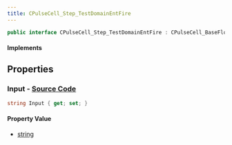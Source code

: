 ```yaml
---
title: CPulseCell_Step_TestDomainEntFire
---
```


```csharp
public interface CPulseCell_Step_TestDomainEntFire : CPulseCell_BaseFlow, CPulseCell_Base, ISchemaClass<CPulseCell_Base>, ISchemaClass<CPulseCell_BaseFlow>, ISchemaClass<CPulseCell_Step_TestDomainEntFire>, ISchemaField, ISchemaClass, INativeHandle
```

#### Implements

## Properties

### **Input** - [Source Code](https://github.com/swiftly-solution/swiftlys2/blob/main/managed/src/SwiftlyS2.Generated/Schemas/Interfaces/CPulseCell_Step_TestDomainEntFire.cs#L16)

```csharp
string Input { get; set; }
```

#### Property Value

- [string](https://learn.microsoft.com/dotnet/api/system.string)

